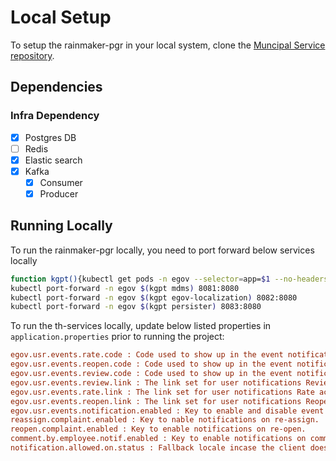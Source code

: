 # Local Setup

To setup the rainmaker-pgr in your local system, clone the [Muncipal Service repository](https://github.com/egovernments/municipal-services).

## Dependencies

### Infra Dependency

- [X] Postgres DB
- [ ] Redis
- [X] Elastic search
- [X] Kafka
  - [X] Consumer
  - [X] Producer

## Running Locally

To run the rainmaker-pgr locally, you need to port forward below services locally

```bash
function kgpt(){kubectl get pods -n egov --selector=app=$1 --no-headers=true | head -n1 | awk '{print $1}'}
kubectl port-forward -n egov $(kgpt mdms) 8081:8080
kubectl port-forward -n egov $(kgpt egov-localization) 8082:8080
kubectl port-forward -n egov $(kgpt persister) 8083:8080
```

To run the th-services locally, update below listed properties in `application.properties` prior to running the project:

```ini
egov.usr.events.rate.code : Code used to show up in the event notifications to Rate the complaint.
egov.usr.events.reopen.code : Code used to show up in the event notifications to Reopen the complaint.
egov.usr.events.review.code : Code used to show up in the event notifications to Review the complaint.
egov.usr.events.review.link : The link set for user notifications Review action (/citizen/otpLogin?mobileNo=$mobile&redirectTo=complaint-details/$servicerequestid)
egov.usr.events.rate.link : The link set for user notifications Rate action (/citizen/otpLogin?mobileNo=$mobile&redirectTo=feedback/$servicerequestid)
egov.usr.events.reopen.link : The link set for user notifications Reopen action (/citizen/otpLogin?mobileNo=$mobile&redirectTo=reopen-complaint/$servicerequestid)
egov.usr.events.notification.enabled : Key to enable and disable event notifications
reassign.complaint.enabled : Key to nable notifications on re-assign.
reopen.complaint.enabled : Key to enable notifications on re-open.
comment.by.employee.notif.enabled : Key to enable notifications on comment.
notification.allowed.on.status : Fallback locale incase the client doesn’t send the locale.
```